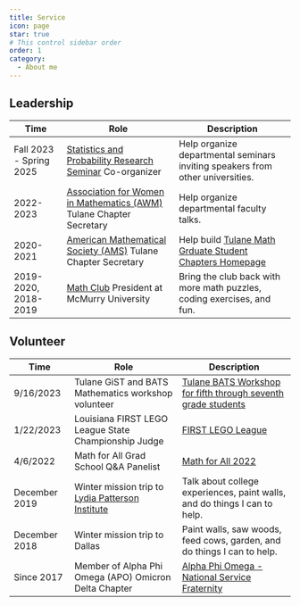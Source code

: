 ```yaml
---
title: Service
icon: page
star: true
# This control sidebar order
order: 1
category:
  - About me
---
```


<!-- more -->

## Leadership
Time | Role | Description
---|---|---
Fall 2023 - Spring 2025 | [Statistics and Probability Research Seminar](https://sse.tulane.edu/research-seminars-probability-and-statistics) Co-organizer | Help organize departmental seminars inviting speakers from other universities.
2022-2023 | [Association for Women in Mathematics (AWM)](https://awm-math.org/) Tulane Chapter Secretary | Help organize departmental faculty talks.
2020-2021 | [American Mathematical Society (AMS)](http://www.ams.org/home/page) Tulane Chapter Secretary  | Help build [Tulane Math Grduate Student Chapters Homepage](https://sites.google.com/view/tulanemath/home)
2019-2020, 2018-2019| [Math Club](https://mcm.edu/club/math-club/) President at McMurry University | Bring the club back with more math puzzles, coding exercises, and fun.


## Volunteer
Time | Role | Description
---|---|---
9/16/2023 | Tulane GiST and BATS Mathematics workshop volunteer| [Tulane BATS Workshop for fifth through seventh grade students](https://sse.tulane.edu/k12-stem/middle-school/bats/workshops)
1/22/2023 | Louisiana FIRST LEGO League State Championship Judge | [FIRST LEGO League](https://www.firstlegoleague.org/)
4/6/2022 | Math for All Grad School Q&A Panelist | [Math for All 2022](https://sites.google.com/view/mathforallnola/past-editions/math-for-all-2022)
December 2019 | Winter mission trip to [Lydia Patterson Institute](https://lpi-elpaso.org/) | Talk about college experiences, paint walls, and do things I can to help.
December 2018 | Winter mission trip to Dallas | Paint walls, saw woods, feed cows, garden, and do things I can to help.
Since 2017 | Member of Alpha Phi Omega (APO) Omicron Delta Chapter | [Alpha Phi Omega - National Service Fraternity ](https://apo.org/) 

